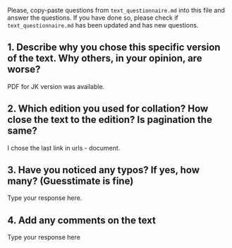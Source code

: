 

Please, copy-paste questions from `text_questionnaire.md` into this file and answer the questions.
If you have done so, please check if `text_questionnaire.md` has been updated and has new questions.

## 1. Describe why you chose this specific version of the text. Why others, in your opinion, are worse?

PDF for JK version was available.

## 2. Which edition you used for collation? How close the text to the edition? Is pagination the same?

I chose the last link in urls - document. 

## 3. Have you noticed any typos? If yes, how many? (Guesstimate is fine)

Type your response here.

## 4. Add any comments on the text

Type your response here